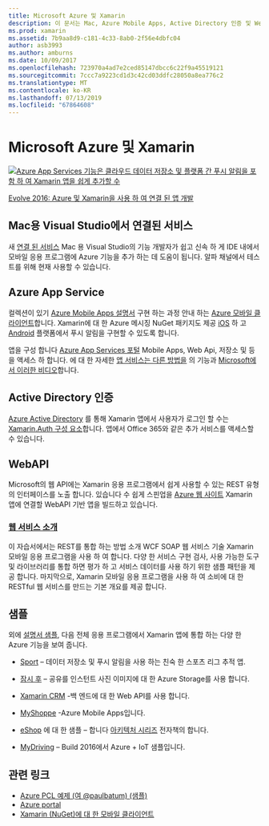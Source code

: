 ```yaml
---
title: Microsoft Azure 및 Xamarin
description: 이 문서는 Mac, Azure Mobile Apps, Active Directory 인증 및 WebAPI에 대 한 Visual Studio에서 연결 된 서비스에 대 한 설명서를 링크 합니다.
ms.prod: xamarin
ms.assetid: 7b9aa8d9-c181-4c33-8ab0-2f56e4dbfc04
author: asb3993
ms.author: amburns
ms.date: 10/09/2017
ms.openlocfilehash: 723970a4ad7e2ced85147dbcc6c22f9a45519121
ms.sourcegitcommit: 7ccc7a9223cd1d3c42cd03ddfc28050a8ea776c2
ms.translationtype: MT
ms.contentlocale: ko-KR
ms.lasthandoff: 07/13/2019
ms.locfileid: "67864608"
---
```

# <a name="microsoft-azure-and-xamarin"></a>Microsoft Azure 및 Xamarin

[![](images/evolve-mikej-azure-sml.png "Azure App Services 기능은 클라우드 데이터 저장소 및 플랫폼 간 푸시 알림을 포함 하 여 Xamarin 앱을 쉽게 추가할 수")](https://evolve.xamarin.com/session/56ec886fde91c6253c277bc6)

[Evolve 2016: Azure 및 Xamarin을 사용 하 여 연결 된 앱 개발](https://evolve.xamarin.com/session/56ec886fde91c6253c277bc6)

## <a name="connected-services-in-visual-studio-for-mac"></a>Mac용 Visual Studio에서 연결된 서비스

새 [연결 된 서비스](connected-services.md) Mac 용 Visual Studio의 기능 개발자가 쉽고 신속 하 게 IDE 내에서 모바일 응용 프로그램에 Azure 기능을 추가 하는 데 도움이 됩니다. 알파 채널에서 테스트를 위해 현재 사용할 수 있습니다.

## <a name="azure-app-services"></a>Azure App Service

컬렉션이 있기 [Azure Mobile Apps 설명서](~/cross-platform/data-cloud/mobile-apps.md) 구현 하는 과정 안내 하는 [Azure 모바일 클라이언트](https://www.nuget.org/packages/Microsoft.Azure.Mobile.Client/)합니다.
Xamarin에 대 한 Azure 메시징 NuGet 패키지도 제공 [iOS](https://www.nuget.org/packages/Xamarin.Azure.NotificationHubs.iOS/) 하 고 [Android](https://www.nuget.org/packages/Xamarin.Azure.NotificationHubs.Android/) 플랫폼에서 푸시 알림을 구현할 수 있도록 합니다.

앱을 구성 합니다 [Azure App Services 포털](https://portal.azure.com/) Mobile Apps, Web Api, 저장소 및 등을 액세스 하 합니다. 에 대 한 자세한 [앱 서비스는 다른 방법을](https://azure.microsoft.com/updates/whats-new-with-azure-app-service/) 의 기능과 [Microsoft에서 이러한 비디오](https://azure.microsoft.com/campaigns/azure-march-announcement/)합니다.

## <a name="active-directory-authentication"></a>Active Directory 인증

[Azure Active Directory](~/cross-platform/data-cloud/active-directory/index.md) 를 통해 Xamarin 앱에서 사용자가 로그인 할 수는 [Xamarin.Auth 구성 요소](https://www.nuget.org/packages/Xamarin.Auth/)합니다.
앱에서 Office 365와 같은 추가 서비스를 액세스할 수 있습니다.

## <a name="webapi"></a>WebAPI

Microsoft의 웹 API에는 Xamarin 응용 프로그램에서 쉽게 사용할 수 있는 REST 유형의 인터페이스를 노출 합니다.
있습니다 수 쉽게 스핀업을 [Azure 웹 사이트](https://trywebsites.azurewebsites.net/) Xamarin 앱에 연결할 WebAPI 기반 앱을 빌드하고 있습니다.


### <a name="introduction-to-web-servicescross-platformdata-cloudweb-servicesindexmd"></a>[웹 서비스 소개](~/cross-platform/data-cloud/web-services/index.md)

이 자습서에서는 REST를 통합 하는 방법 소개 WCF SOAP 웹 서비스 기술 Xamarin 모바일 응용 프로그램을 사용 하 여 합니다. 다양 한 서비스 구현 검사, 사용 가능한 도구 및 라이브러리를 통합 하면 평가 하 고 서비스 데이터를 사용 하기 위한 샘플 패턴을 제공 합니다. 마지막으로, Xamarin 모바일 응용 프로그램을 사용 하 여 소비에 대 한 RESTful 웹 서비스를 만드는 기본 개요를 제공 합니다.

## <a name="samples"></a>샘플

외에 [설명서 샘플](https://github.com/xamarin/mobile-samples/tree/master/Azure), 다음 전체 응용 프로그램에서 Xamarin 앱에 통합 하는 다양 한 Azure 기능을 보여 줍니다.

- [Sport](https://github.com/xamarin/Sport) – 데이터 저장소 및 푸시 알림을 사용 하는 친숙 한 스포츠 리그 추적 앱.
- [잠시 후](https://github.com/pierceboggan/Moments) – 공유를 인스턴트 사진 이미지에 대 한 Azure Storage를 사용 합니다.
- [Xamarin CRM](https://github.com/xamarin/app-crm) -백 엔드에 대 한 Web API를 사용 합니다.
- [MyShoppe](https://github.com/jamesmontemagno/MyShoppe) -Azure Mobile Apps입니다.

- [eShop](https://github.com/dotnet-architecture/eShopOnContainers) 에 대 한 샘플 – 합니다 [아키텍처 시리즈](https://www.microsoft.com/net/learn/architecture) 전자책의 합니다.
- [MyDriving](https://azure.microsoft.com/campaigns/mydriving/) – Build 2016에서 Azure + IoT 샘플입니다.


## <a name="related-links"></a>관련 링크

- [Azure PCL 예제 (여 @paulbatum) (샘플)](https://github.com/paulbatum/mobile-services-xamarin-pcl)
- [Azure portal](https://azure.microsoft.com/)
- [Xamarin (NuGet)에 대 한 모바일 클라이언트](https://www.nuget.org/packages/Microsoft.Azure.Mobile.Client/)
